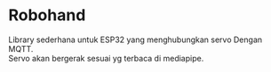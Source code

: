# Robohand

Library sederhana untuk ESP32 yang menghubungkan servo Dengan MQTT.  
Servo akan bergerak sesuai yg terbaca di mediapipe.

